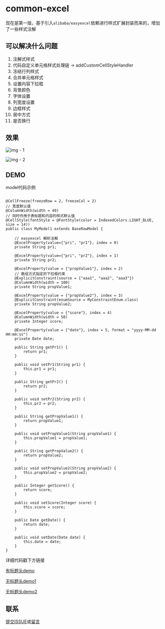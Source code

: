 # common-excel

现在是第一版，基于引入`alibaba/easyexcel`依赖进行样式扩展封装而来的，增加了一些样式注解



## 可以解决什么问题

1. 注解式样式
2. 代码自定义单元格样式处理链 -> addCustomCellStyleHandler
3. 冻结行列样式
4. 合并单元格样式
5. 设置内容下拉框
6. 背景颜色
7. 字体设置
8. 列宽度设置
9. 边框样式
10. 居中方式
11. 是否换行

## 效果

![img - 1](https://www.uetty.com/gitattach/LP-20190726_1.png) 

![img - 2](https://www.uetty.com/gitattach/LP-20190726_2.png) 

## DEMO

model代码示例

```

@CellFreeze(freezeRow = 2, freezeCol = 2)
// 宽度默认值
@ColumnWidth(width = 40)
// 同时作用于表标题和内容的样式默认值
@CellStyle(fontStyle = @FontStyle(color = IndexedColors.LIGHT_BLUE, size = 14))
public class MyModel1 extends BaseRowModel {

    // easyexcel 解析注解
    @ExcelProperty(value={"pri", "pr1"}, index = 0)
    private String pr1;

    @ExcelProperty(value={"pri", "pr2"}, index = 1)
    private String pr2;

    @ExcelProperty(value = {"propValue1"}, index = 2)
    // 数组方式指定的下拉框约束
    @ExplicitConstraint(source = {"aaa1", "aaa2", "aaa3"})
    @ColumnWidth(width = 100)
    private String propValue1;

    @ExcelProperty(value = {"propValue2"}, index = 3)
    @ExplicitConstraint(enumSource = MyConstraintEnum.class)
    private String propValue2;

    @ExcelProperty(value = {"score"}, index = 4)
    @ColumnWidth(width = 50)
    private Integer score;

    @ExcelProperty(value = {"date"}, index = 5, format = "yyyy-MM-dd HH:mm:ss")
    private Date date;

    public String getPr1() {
        return pr1;
    }

    public void setPr1(String pr1) {
        this.pr1 = pr1;
    }

    public String getPr2() {
        return pr2;
    }

    public void setPr2(String pr2) {
        this.pr2 = pr2;
    }

    public String getPropValue1() {
        return propValue1;
    }

    public void setPropValue1(String propValue1) {
        this.propValue1 = propValue1;
    }

    public String getPropValue2() {
        return propValue2;
    }

    public void setPropValue2(String propValue2) {
        this.propValue2 = propValue2;
    }

    public Integer getScore() {
        return score;
    }

    public void setScore(Integer score) {
        this.score = score;
    }

    public Date getDate() {
        return date;
    }

    public void setDate(Date date) {
        this.date = date;
    }
}
```

详细代码戳下方链接

[有标题头demo](./src/main/java/com/uetty/common/excel/demo/withhead/TestWithHeadModel.java)

[无标题头demo1](./src/main/java/com/uetty/common/excel/demo/headless/TestHeadlessModel1.java)

[无标题头demo2](./src/main/java/com/uetty/common/excel/demo/headless/TestHeadlessModel2.java)



## 联系 
[提交ISSUE](https://github.com/Uetty/common-excel/issues)或[留言](https://www.uetty.com/article/b6b241c5-466a-4d96-9980-3ce01775d343)

